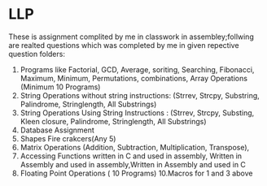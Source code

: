 # LLP
These is assignment complited by me in classwork in assembley;follwing are realted questions which was completed by me in given repective question folders:
1. Programs like Factorial, GCD, Average, soriting, Searching, Fibonacci, Maximum, Minimum, Permutations, combinations, Array Operations (Minimum 10 Programs)
2. String Operations without string instructions:  (Strrev, Strcpy, Substring, Palindrome, Stringlength, All Substrings)
3. String Operations Using String Instructions : (Strrev, Strcpy, Substing, Kleen closure, Palindrome, Stringlength, All Substrings)
4. Database Assignment 
5. Shapes  Fire crakcers(Any 5)
7. Matrix Operations (Addition, Subtraction, Multiplication, Transpose),
8. Accessing Functions written in C and used in assembly, Written in Assembly and used in assembly,Written in Assembly and used in C 
9. Floating Point Operations ( 10 Programs)
10.Macros for 1 and 3 above

